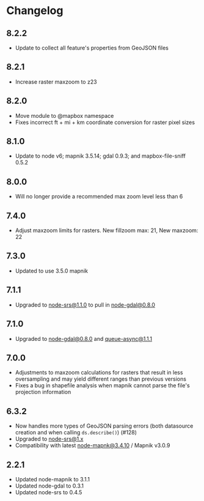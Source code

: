 
# Changelog

## 8.2.2

- Update to collect all feature's properties from GeoJSON files

## 8.2.1

- Increase raster maxzoom to z23

## 8.2.0

- Move module to @mapbox namespace
- Fixes incorrect ft + mi + km coordinate conversion for raster pixel sizes

## 8.1.0

 - Update to node v6; mapnik 3.5.14; gdal 0.9.3; and mapbox-file-sniff 0.5.2

## 8.0.0

 - Will no longer provide a recommended max zoom level less than 6

## 7.4.0

 - Adjust maxzoom limits for rasters. New fillzoom max: 21, New maxzoom: 22

## 7.3.0

 - Updated to use 3.5.0 mapnik

## 7.1.1

 - Upgraded to node-srs@1.1.0 to pull in node-gdal@0.8.0

## 7.1.0

 - Upgraded to node-gdal@0.8.0 and queue-async@1.1.1

## 7.0.0

 - Adjustments to maxzoom calculations for rasters that result in less oversampling and may yield different ranges than previous versions
 - Fixes a bug in shapefile analysis when mapnik cannot parse the file's projection information

## 6.3.2

 - Now handles more types of GeoJSON parsing errors (both datasource creation and when calling `ds.describe()`) (#128)
 - Upgraded to node-srs@1.x
 - Compatibility with latest node-mapnk@3.4.10 / Mapnik v3.0.9

## 2.2.1

 - Updated node-mapnik to 3.1.1
 - Updated node-gdal to 0.3.1
 - Updated node-srs to 0.4.5
